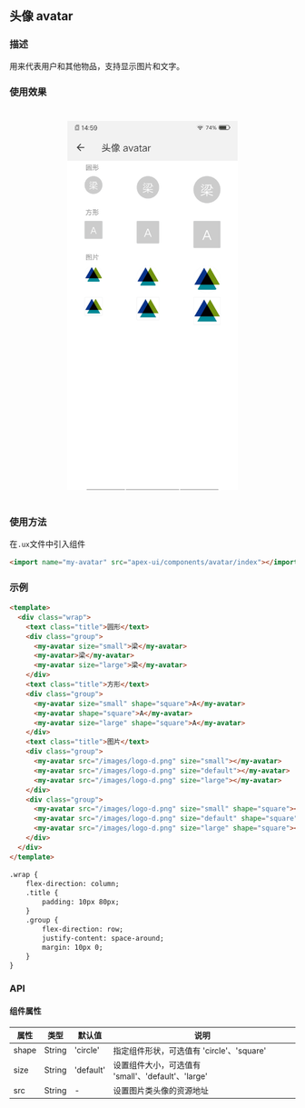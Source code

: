 ## 头像 avatar

### 描述

用来代表用户和其他物品，支持显示图片和文字。

### 使用效果

<div style="text-align: center;margin: 40px;"><img src="../assets/avatar.jpg" style="width:300px" alt="avatar"/></div>

### 使用方法

在`.ux`文件中引入组件

```html
<import name="my-avatar" src="apex-ui/components/avatar/index"></import>
```

### 示例

```html
<template>
  <div class="wrap">
    <text class="title">圆形</text>
    <div class="group">
      <my-avatar size="small">梁</my-avatar>
      <my-avatar>梁</my-avatar>
      <my-avatar size="large">梁</my-avatar>
    </div>
    <text class="title">方形</text>
    <div class="group">
      <my-avatar size="small" shape="square">A</my-avatar>
      <my-avatar shape="square">A</my-avatar>
      <my-avatar size="large" shape="square">A</my-avatar>
    </div>
    <text class="title">图片</text>
    <div class="group">
      <my-avatar src="/images/logo-d.png" size="small"></my-avatar>
      <my-avatar src="/images/logo-d.png" size="default"></my-avatar>
      <my-avatar src="/images/logo-d.png" size="large"></my-avatar>
    </div>
    <div class="group">
      <my-avatar src="/images/logo-d.png" size="small" shape="square"></my-avatar>
      <my-avatar src="/images/logo-d.png" size="default" shape="square"></my-avatar>
      <my-avatar src="/images/logo-d.png" size="large" shape="square"></my-avatar>
    </div>
  </div>
</template>
```

```less
.wrap {
    flex-direction: column;
    .title {
        padding: 10px 80px;
    }
    .group {
        flex-direction: row;
        justify-content: space-around;
        margin: 10px 0;
    }
}
```

### API

#### 组件属性

| 属性  | 类型   | 默认值    | 说明                                               |
| ----- | ------ | --------- | -------------------------------------------------- |
| shape | String | 'circle'  | 指定组件形状，可选值有 'circle'、'square'          |
| size  | String | 'default' | 设置组件大小，可选值有 'small'、'default'、'large' |
| src   | String | -         | 设置图片类头像的资源地址                           |

